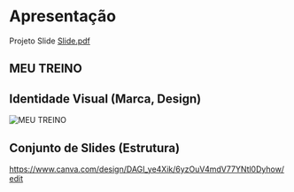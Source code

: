 # Apresentação



Projeto Slide
[Slide.pdf](https://github.com/user-attachments/files/15948188/Slide.pdf)




## MEU TREINO


## Identidade Visual (Marca, Design)

![MEU TREINO](https://github.com/ICEI-PUC-Minas-PMV-ADS/pmv-ads-2024-1-e2-proj-int-t1-meu-treino/assets/144072871/6ae54eb3-e276-4b3e-9cd7-85f7aae75212)




## Conjunto de Slides (Estrutura)
https://www.canva.com/design/DAGI_ye4Xik/6yzOuV4mdV77YNtl0Dyhow/edit
##
